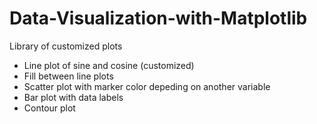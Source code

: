 # Data-Visualization-with-Matplotlib
Library of customized plots
- Line plot of sine and cosine (customized)
- Fill between line plots
- Scatter plot with marker color depeding on another variable
- Bar plot with data labels
- Contour plot
